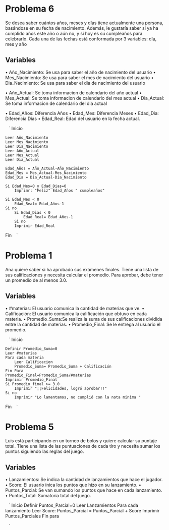 # Problema 6 
Se desea saber cuántos años, meses y días tiene actualmente una persona, basándose en su fecha de nacimiento. Además, le gustaría saber si ya ha cumplido años este año o aún no, y si hoy es su cumpleaños para celebrarlo. Cada una de las fechas está conformada por 3 variables: día, mes y año
## Variables
•	Año_Nacimiento: Se usa para saber el año de nacimiento del usuario
•	Mes_Nacimiento: Se usa para saber el mes de nacimiento del usuario
•	Dia_Nacimiento: Se usa para saber el dia de nacimiento del usuario

•	Año_Actual: Se toma informacion de calendario del año actual
•	Mes_Actual: Se toma informacion de calendario del mes actual
•	Dia_Actual: Se toma informacion de calendario del dia actual

•	Edad_Años: Diferencia Años
•	Edad_Mes: Diferencia Meses
•	Edad_Dia: Diferencia Dias
•	Edad_Real: Edad del usuario en la fecha actual.


` ` ` 
Inicio

    Leer Año_Nacimiento
    Leer Mes_Nacimiento
    Leer Dia_Nacimiento
    Leer Año_Actual
    Leer Mes_Actual
    Leer Dia_Actual
    
    Edad_Años = Año_Actual-Año_Nacimiento
    Edad_Mes = Mes_Actual-Mes_Nacimiento
    Edad_Dia = Dia_Actual-Dia_Nacimiento
    
    Si Edad_Mes=0 y Edad_Dias=0
        Imprimr: "Feliz" Edad_Años " cumpleaños"

    Si Edad_Mes < 0 
        Edad_Real= Edad_Años-1
    Si no
        Si Edad_Dias < 0
            Edad_Real= Edad_Años-1
        Si no 
        Imprimir Edad_Real
Fin
` ` ` 

# Problema 1
Ana quiere saber si ha aprobado sus exámenes finales. Tiene una lista de sus calificaciones y necesita calcular el promedio. Para aprobar, debe tener un promedio de al menos 3.0.
## Variables
•	#materias: El usuario comunica la cantidad de materias que ve.
•	Calificación: El usuario comunica la calificación que obtuvo en cada materia.
•	Promedio_Suma:Se realiza la suma de sus calificaciones dividida entre la cantidad de materias.
•	Promedio_Final: Se le entrega al usuario el promedio.

` ` ` 
Inicio

    Definir Promedio_Suma=0
    Leer #materias
    Para cada materia
        Leer Calificacion
        Promedio_Suma= Promedio_Suma + Calificación 
    Fin Para
    Promedio_Final=Promedio_Suma/#materias
    Imprimir Promedio_Final
    Si Promedio_final >= 3.0
        Imprimir "¡¡Felicidades, logró aprobar!!" 
    Si no 
        Imprimir "Lo lamentamos, no cumplió con la nota minima "
Fin
` ` ` 
# Problema 5
Luis está participando en un torneo de bolos y quiere calcular su puntaje total. Tiene una lista de las puntuaciones de cada tiro y necesita sumar los puntos siguiendo las reglas del juego.
## Variables
•	Lanzamientos: Se indica la cantidad de lanzamientos que hace el jugador.
•	Score: El usuario inica los puntos que hizo en su lanzamiento.
•	Puntos_Parcial: Se van sumando los puntos que hace en cada lanzamiento.
•	Puntos_Total: Sumatoria total del juego.

` ` ` 
Inicio 
    Definir Puntos_Parcial=0
    Leer Lanzamientos
    Para cada lanzamiento
        Leer Score:
        Puntos_Parcial = Puntos_Parcial + Score 
        Imprimir Puntos_Parciales
    Fin para
    
` ` `
